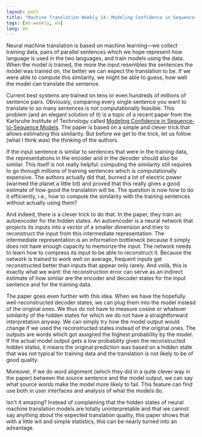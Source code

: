 ```yaml
---
layout: post
title: "Machine Translation Weekly 14: Modeling Confidence in Sequence-to-Sequence Models"
tags: [mt-weekly, en]
lang: en
---
```


Neural machine translation is based on machine learning—we collect training
data, pairs of parallel sentences which we hope represent how language is used
in the two languages, and train models using the data. When the model is
trained, the more the input resembles the sentences the model was trained on,
the better we can expect the translation to be. If we were able to compute this
similarity, we might be able to guess, how well the model can translate the
sentence.

Current best systems are trained on tens or even hundreds of millions of
sentence pairs. Obviously, comparing every single sentence you want to
translate to so many sentences is not computationally feasible. This problem
(and an elegant solution of it) is a topic of a recent paper from the Karlsruhe
Institute of Technology called [Modeling Confidence in Sequence-to-Sequence
Models](https://arxiv.org/pdf/1910.01859.pdf). The paper is based on a simple
and clever trick that allows estimating this similarity. But before we get to
the trick, let us follow (what I think was) the thinking of the authors.

If the input sentence is similar to sentences that were in the training data,
the representations in the encoder and in the decoder should also be similar.
This itself is not really helpful: computing the similarity still requires to
go through millions of training sentences which is computationally expensive.
The authors actually did that, burned a lot of electric power (warmed the
planet a little bit) and proved that this really gives a good estimate of how
good the translation will be. The question is now how to do it efficiently,
i.e., how to compute the similarity with the training sentences without
actually using them?

And indeed, there is a clever trick to do that. In the paper, they train an
autoencoder for the hidden states. An autoencoder is a neural network that
projects its inputs into a vector of a smaller dimension and tries to
reconstruct the input from this intermediate representation. The intermediate
representation is an information bottleneck because it simply does not have
enough capacity to memorize the input. The network needs to learn how to
compress its input to be able to reconstruct it. Because the network is trained
to work well on average, frequent inputs get reconstructed better than inputs
that appear only rarely. And voilà, this is exactly what we want: the
reconstruction error can serve as an indirect estimate of how similar are the
encoder and decoder states for the input sentence and for the training data.

The paper goes even further with this idea. When we have the hopefully
well-reconstructed decoder states, we can plug them into the model instead of
the original ones. We thus do not have to measure cosine or whatever similarity
of the hidden states for which we do not have a straightforward interpretation
anyway. We can simply try how the model output would change if we used the
reconstructed states instead of the original ones. The outputs are words which
got assigned the highest probability by the model. If the actual model output
gets a low probability given the reconstructed hidden states, it means the
original prediction was based on a hidden state that was not typical for
training data and the translation is not likely to be of good quality.

Moreover, if we do word alignment (which they did in a quite clever way in the
paper) between the source sentence and the model output, we can say what source
words make the model more likely to fail. This feature can find use both in
user interfaces and analysis of what the models do.

Isn't it amazing? Instead of complaining that the hidden states of neural
machine translation models are totally uninterpretable and that we cannot say
anything about the expected translation quality, this paper shows that with a
little wit and simple statistics, this can be nearly turned into an advantage.
